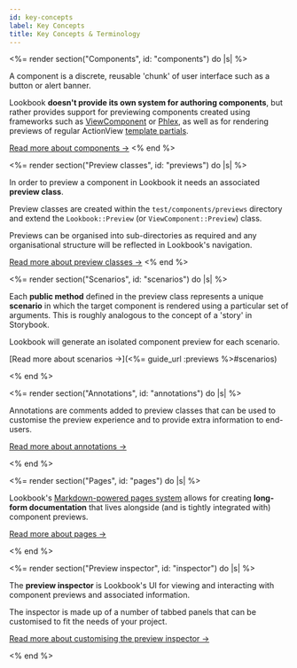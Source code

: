 ```yaml
---
id: key-concepts
label: Key Concepts
title: Key Concepts & Terminology
---
```


<%= render section("Components", id: "components") do |s| %>

  A component is a discrete, reusable 'chunk' of user interface such as a button or alert banner. 
  
  Lookbook **doesn't provide its own system for authoring components**, but rather provides support for previewing components created using
  frameworks such as [ViewComponent](https://viewcomponent.org/) or [Phlex](https://phlex.fun),
  as well as for rendering previews of regular ActionView [template partials](https://guides.rubyonrails.org/layouts_and_rendering.html#using-partials).

  [Read more about components &rarr;](<%= guide_url :components %>)
<% end %>

<%= render section("Preview classes", id: "previews") do |s| %>

  In order to preview a component in Lookbook it needs an associated **preview class**.

  Preview classes are created within the `test/components/previews` directory and extend the `Lookbook::Preview` (or `ViewComponent::Preview`) class.
  
  Previews can be organised into sub-directories as required and any organisational structure will be reflected in Lookbook's navigation.

  [Read more about preview classes &rarr;](<%= guide_url :previews %>)
<% end %>

<%= render section("Scenarios", id: "scenarios") do |s| %>
  
  Each **public method** defined in the preview class represents a unique **scenario** in which the target component is rendered using a particular set of arguments.
  This is roughly analogous to the concept of a 'story' in Storybook.
  
  Lookbook will generate an isolated component preview for each scenario.

  [Read more about scenarios &rarr;](<%= guide_url :previews %>#scenarios)

<% end %>

<%= render section("Annotations", id: "annotations") do |s| %>
  
  Annotations are comments added to preview classes that can be used to customise the preview experience and to provide extra information to end-users.

  [Read more about annotations &rarr;](<%= guide_url :previews_annotations %>)

<% end %>

<%= render section("Pages", id: "pages") do |s| %>
  
  Lookbook's [Markdown-powered pages system](<%= guide_url :pages %>) allows for creating **long-form documentation** that lives alongside (and is tightly integrated with) component previews.

  [Read more about pages &rarr;](<%= guide_url :pages %>)
  
<% end %>

<%= render section("Preview inspector", id: "inspector") do |s| %>
  
  The **preview inspector** is Lookbook's UI for viewing and interacting with component previews and associated information.

  The inspector is made up of a number of tabbed panels that can be customised to fit the needs of your project.

  [Read more about customising the preview inspector &rarr;](<%= guide_url :ui_inspector %>)
  
<% end %>